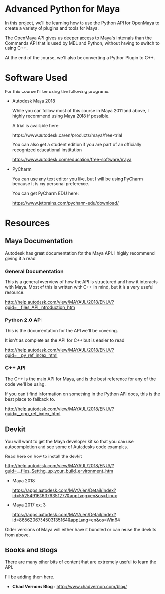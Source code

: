 # Advanced Python for Maya

In this project, we'll be learning how to use the Python API for OpenMaya to create a variety of plugins and tools for Maya.



The OpenMaya API gives us deeper access to Maya's internals than the Commands API that is used by MEL and Python,
without having to switch to using C++.

At the end of the course, we'll also be converting a Python Plugin to C++.

# Software Used

For this course I'll be using the following programs:

* Autodesk Maya 2018

    While you can follow most of this course in Maya 2011 and above, I highly recommend using Maya 2018 if possible.

    A trial is available here:

    https://www.autodesk.ca/en/products/maya/free-trial

    You can also get a student edition if you are part of an officially recognized educational institution:

    https://www.autodesk.com/education/free-software/maya

* PyCharm

    You can use any text editor you like, but I will be using PyCharm because it is my personal preference.

    You can get PyCharm EDU here:

    https://www.jetbrains.com/pycharm-edu/download/



# Resources

## Maya Documentation

Autodesk has great documentation for the Maya API. I highly recommend giving it a read

### General Documentation

This is a general overview of how the API is structured and how it interacts with Maya.
Most of this is written with C++ in mind, but it is a very useful resource.

http://help.autodesk.com/view/MAYAUL/2018/ENU//?guid=__files_API_Introduction_htm

### Python 2.0 API

This is the documentation for the API we'll be covering.

It isn't as complete as the API for C++ but is easier to read

http://help.autodesk.com/view/MAYAUL/2018/ENU//?guid=__py_ref_index_html


### C++ API

The C++ is the main API for Maya, and is the best reference for any of the code we'll be using.

If you can't find information on something in the Python API docs, this is the best place to fallback to.

http://help.autodesk.com/view/MAYAUL/2018/ENU//?guid=__cpp_ref_index_html


## Devkit

You will want to get the Maya developer kit so that you can use autocompletion and see some of Autodesks code examples.

Read here on how to install the devkit

http://help.autodesk.com/view/MAYAUL/2018/ENU//?guid=__files_Setting_up_your_build_environment_htm

* Maya 2018

    https://apps.autodesk.com/MAYA/en/Detail/Index?id=5525491636376351277&appLang=en&os=Linux

* Maya 2017 ext 3

    https://apps.autodesk.com/MAYA/en/Detail/Index?id=8656206734503135164&appLang=en&os=Win64

Older versions of Maya will either have it bundled or can reuse the devkits from above.

## Books and Blogs

There are many other bits of content that are extremely useful to learn the API.

I'll be adding them here.

* **Chad Vernons Blog** : http://www.chadvernon.com/blog/


